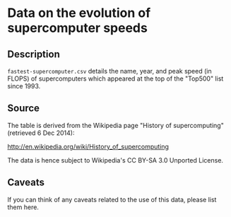 Data on the evolution of supercomputer speeds
=============================================

Description
-----------
`fastest-supercomputer.csv` details the name, year, and peak speed (in FLOPS) of supercomputers which appeared at the top of the "Top500" list since 1993.

Source
------
The table is derived from the Wikipedia page "History of supercomputing" (retrieved 6 Dec 2014):

http://en.wikipedia.org/wiki/History_of_supercomputing

The data is hence subject to Wikipedia's CC BY-SA 3.0 Unported License.

Caveats
-------
If you can think of any caveats related to the use of this data, please list them here.
